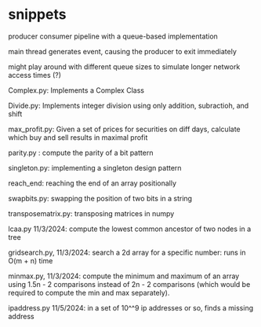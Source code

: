 # snippets

producer consumer pipeline with a queue-based implementation

main thread generates event, causing the producer to exit immediately

might play around with different queue sizes to simulate longer network access times (?)

Complex.py: Implements a Complex Class

Divide.py: Implements integer division using only addition, subractioh, and shift

max_profit.py: Given a set of prices for securities on diff days, calculate which buy and sell results in maximal profit

parity.py : compute the parity of a bit pattern

singleton.py: implementing a singleton design pattern

reach_end: reaching the end of an array positionally

swapbits.py: swapping the position of two bits in a string

transposematrix.py: transposing matrices in numpy

lcaa.py 11/3/2024: compute the lowest common ancestor of two nodes in a tree 

gridsearch.py, 11/3/2024: search a 2d array for a specific number: runs in O(m + n) time

minmax.py, 11/3/2024: compute the minimum and maximum of an array using 1.5n - 2 comparisons instead of 2n - 2 comparisons (which would be required to compute the min and max separately).

ipaddress.py 11/5/2024: in a set of 10^^9 ip addresses or so, finds a missing address
